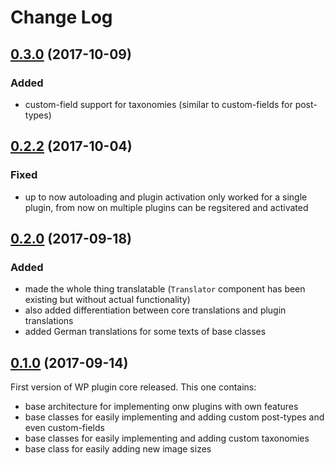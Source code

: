 # Change Log

## [0.3.0](https://github.com/Vierbeuter/wp-plugin-core/tree/0.3.0) (2017-10-09)
### Added
 * custom-field support for taxonomies (similar to custom-fields for post-types) 

## [0.2.2](https://github.com/Vierbeuter/wp-plugin-core/tree/0.2.2) (2017-10-04)
### Fixed
 * up to now autoloading and plugin activation only worked for a single plugin, from now on multiple plugins can be regsitered and activated

## [0.2.0](https://github.com/Vierbeuter/wp-plugin-core/tree/0.2.0) (2017-09-18)
### Added
 * made the whole thing translatable (`Translator` component has been existing but without actual functionality)
 * also added differentiation between core translations and plugin translations
 * added German translations for some texts of base classes

## [0.1.0](https://github.com/Vierbeuter/wp-plugin-core/tree/0.1.0) (2017-09-14)
First version of WP plugin core released. This one contains:
 * base architecture for implementing onw plugins with own features
 * base classes for easily implementing and adding custom post-types and even custom-fields
 * base classes for easily implementing and adding custom taxonomies
 * base class for easily adding new image sizes
